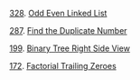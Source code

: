 [328](./328.c). [Odd Even Linked List](https://leetcode.com/problems/odd-even-linked-list/)

[287](./287.c). [Find the Duplicate Number](https://leetcode.com/problems/find-the-duplicate-number/)

[199](./199.c). [Binary Tree Right Side View](https://leetcode.com/problems/binary-tree-right-side-view/)

[172](./172.c). [Factorial Trailing Zeroes](https://leetcode.com/problems/factorial-trailing-zeroes/)
